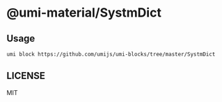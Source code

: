 # @umi-material/SystmDict



## Usage

```sh
umi block https://github.com/umijs/umi-blocks/tree/master/SystmDict
```

## LICENSE

MIT
